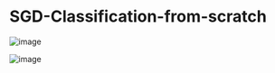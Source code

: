# SGD-Classification-from-scratch

![image](https://github.com/user-attachments/assets/2496c3ae-4ec9-4bfe-a7f2-599db90d43cb)

![image](https://github.com/user-attachments/assets/2ed12191-0858-4568-b5e7-d685b98e6059)
